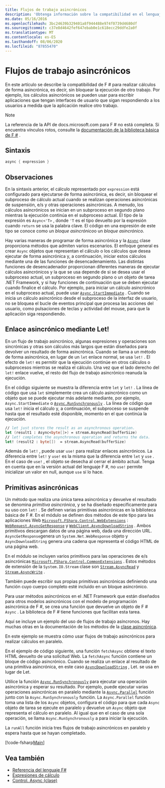 ```yaml
---
title: Flujos de trabajo asincrónicos
description: 'Obtenga información sobre la compatibilidad en el lenguaje de programación de F # para realizar cálculos de forma asincrónica, que se ejecutan sin bloquear la ejecución de otro trabajo.'
ms.date: 05/16/2016
ms.openlocfilehash: 3bc24639b329401a8f944488e974f0739d4680df
ms.sourcegitcommit: c37e8d4642fef647ebab0e1c618ecc29ddfe2a0f
ms.translationtype: MT
ms.contentlocale: es-ES
ms.lasthandoff: 08/06/2020
ms.locfileid: "87855470"
---
```

# <a name="asynchronous-workflows"></a>Flujos de trabajo asincrónicos

En este artículo se describe la compatibilidad de F # para realizar cálculos de forma asincrónica, es decir, sin bloquear la ejecución de otro trabajo. Por ejemplo, los cálculos asincrónicos se pueden usar para escribir aplicaciones que tengan interfaces de usuario que sigan respondiendo a los usuarios a medida que la aplicación realice otro trabajo.

> [!NOTE]
> La referencia de la API de docs.microsoft.com para F # no está completa. Si encuentra vínculos rotos, consulte la [documentación de la biblioteca básica de F #](https://fsharp.github.io/fsharp-core-docs/) .

## <a name="syntax"></a>Sintaxis

```fsharp
async { expression }
```

## <a name="remarks"></a>Observaciones

En la sintaxis anterior, el cálculo representado por `expression` está configurado para ejecutarse de forma asincrónica, es decir, sin bloquear el subproceso de cálculo actual cuando se realizan operaciones asincrónicas de suspensión, e/s y otras operaciones asincrónicas. A menudo, los cálculos asincrónicos se inician en un subproceso en segundo plano mientras la ejecución continúa en el subproceso actual. El tipo de la expresión es `Async<'T>` , donde `'T` es el tipo devuelto por la expresión cuando `return` se usa la palabra clave. El código en una expresión de este tipo se conoce como un *bloque asincrónico*o un *bloque asincrónico.*

Hay varias maneras de programar de forma asincrónica y la [`Async`](https://msdn.microsoft.com/library/03eb4d12-a01a-4565-a077-5e83f17cf6f7) clase proporciona métodos que admiten varios escenarios. El enfoque general es crear `Async` objetos que representan el cálculo o los cálculos que desea ejecutar de forma asincrónica y, a continuación, iniciar estos cálculos mediante una de las funciones de desencadenamiento. Las distintas funciones de desencadenador proporcionan diferentes maneras de ejecutar cálculos asincrónicos y la que se usa depende de si se desea usar el subproceso actual, un subproceso en segundo plano o un objeto de tarea .NET Framework, y si hay funciones de continuación que se deben ejecutar cuando finalice el cálculo. Por ejemplo, para iniciar un cálculo asincrónico en el subproceso actual, puede usar [`Async.StartImmediate`](https://msdn.microsoft.com/library/2f71d1cc-187f-48cf-ac66-e7fda41c46e3) . Cuando se inicia un cálculo asincrónico desde el subproceso de la interfaz de usuario, no se bloquea el bucle de eventos principal que procesa las acciones del usuario, como pulsaciones de teclas y actividad del mouse, para que la aplicación siga respondiendo.

## <a name="asynchronous-binding-by-using-let"></a>Enlace asincrónico mediante Let!

En un flujo de trabajo asincrónico, algunas expresiones y operaciones son sincrónicas y otras son cálculos más largos que están diseñados para devolver un resultado de forma asincrónica. Cuando se llama a un método de forma asincrónica, en lugar de un `let` enlace normal, se usa `let!` . El efecto de `let!` es permitir que la ejecución continúe en otros cálculos o subprocesos mientras se realiza el cálculo. Una vez que el lado derecho del `let!` enlace vuelve, el resto del flujo de trabajo asincrónico reanuda la ejecución.

En el código siguiente se muestra la diferencia entre `let` y `let!` . La línea de código que usa `let` simplemente crea un cálculo asincrónico como un objeto que se puede ejecutar más adelante mediante, por ejemplo, `Async.StartImmediate` o [`Async.RunSynchronously`](https://msdn.microsoft.com/library/0a6663a9-50f2-4d38-8bf3-cefd1a51fd6b) . La línea de código que usa `let!` inicia el cálculo y, a continuación, el subproceso se suspende hasta que el resultado esté disponible, momento en el que continúa la ejecución.

```fsharp
// let just stores the result as an asynchronous operation.
let (result1 : Async<byte[]>) = stream.AsyncRead(bufferSize)
// let! completes the asynchronous operation and returns the data.
let! (result2 : byte[])  = stream.AsyncRead(bufferSize)
```

Además de `let!` , puede usar `use!` para realizar enlaces asincrónicos. La diferencia entre `let!` y `use!` es la misma que la diferencia entre `let` y `use` . En el caso de `use!` , el objeto se desecha al cerrar el ámbito actual. Tenga en cuenta que en la versión actual del lenguaje F #, no `use!` permite inicializar un valor en null, aunque `use` sí lo hace.

## <a name="asynchronous-primitives"></a>Primitivas asincrónicas

Un método que realiza una única tarea asincrónica y devuelve el resultado se denomina *primitiva asincrónica*, y se ha diseñado específicamente para su uso con `let!` . Se definen varias primitivas asincrónicas en la biblioteca básica de F #. En el módulo se definen dos métodos de este tipo para las aplicaciones Web [`Microsoft.FSharp.Control.WebExtensions`](https://msdn.microsoft.com/library/95ef17bc-ee3f-44ba-8a11-c90fcf4cf003) : [`WebRequest.AsyncGetResponse`](https://msdn.microsoft.com/library/09a60c31-e6e2-4b5c-ad23-92a86e50060c) y [`WebClient.AsyncDownloadString`](https://msdn.microsoft.com/library/8a85a9b7-f712-4cac-a0ce-0a797f8ea32a) . Ambos primitivos descargan datos de una página web, dada una dirección URL. `AsyncGetResponse`genera un `System.Net.WebResponse` objeto y `AsyncDownloadString` genera una cadena que representa el código HTML de una página web.

En el módulo se incluyen varios primitivos para las operaciones de e/s asincrónicas [`Microsoft.FSharp.Control.CommonExtensions`](https://msdn.microsoft.com/library/2edb67cb-6814-4a30-849f-b6dbdd042396) . Estos métodos de extensión de la `System.IO.Stream` clase son [`Stream.AsyncRead`](https://msdn.microsoft.com/library/85698aaa-bdda-47e6-abed-3730f59fda5e) y [`Stream.AsyncWrite`](https://msdn.microsoft.com/library/1b0a2751-e42a-47e1-bd27-020224adc618) .

También puede escribir sus propias primitivas asincrónicas definiendo una función cuyo cuerpo completo esté incluido en un bloque asincrónico.

Para usar métodos asincrónicos en el .NET Framework que están diseñados para otros modelos asincrónicos con el modelo de programación asincrónica de F #, se crea una función que devuelve un objeto de F # `Async` . La biblioteca de F # tiene funciones que facilitan esta tarea.

Aquí se incluye un ejemplo del uso de flujos de trabajo asíncronos. Hay muchas otras en la documentación de los métodos de la [clase asincrónica](https://msdn.microsoft.com/library/03eb4d12-a01a-4565-a077-5e83f17cf6f7).

En este ejemplo se muestra cómo usar flujos de trabajo asincrónicos para realizar cálculos en paralelo.

En el ejemplo de código siguiente, una función `fetchAsync` obtiene el texto HTML devuelto de una solicitud Web. La `fetchAsync` función contiene un bloque de código asincrónico. Cuando se realiza un enlace al resultado de una primitiva asincrónica, en este caso [`AsyncDownloadString`](https://msdn.microsoft.com/library/8a85a9b7-f712-4cac-a0ce-0a797f8ea32a) , Let. se usa en lugar de Let.

Utilice la función [`Async.RunSynchronously`](https://msdn.microsoft.com/library/0a6663a9-50f2-4d38-8bf3-cefd1a51fd6b) para ejecutar una operación asincrónica y esperar su resultado. Por ejemplo, puede ejecutar varias operaciones asincrónicas en paralelo mediante la [`Async.Parallel`](https://msdn.microsoft.com/library/aa9b0355-2d55-4858-b943-cbe428de9dc4) función junto con la `Async.RunSynchronously` función. La `Async.Parallel` función toma una lista de los `Async` objetos, configura el código para que cada `Async` objeto de tarea se ejecute en paralelo y devuelve un `Async` objeto que representa el cálculo en paralelo. Al igual que en el caso de una sola operación, se llama `Async.RunSynchronously` a para iniciar la ejecución.

La `runAll` función inicia tres flujos de trabajo asincrónicos en paralelo y espera hasta que se hayan completado.

[!code-fsharp[Main](~/samples/snippets/fsharp/lang-ref-2/snippet8003.fs)]

## <a name="see-also"></a>Vea también

- [Referencia del lenguaje F#](index.md)
- [Expresiones de cálculo](computation-expressions.md)
- [Control. Async (clase)](https://msdn.microsoft.com/visualfsharpdocs/conceptual/control.async-class-%5bfsharp%5d)

